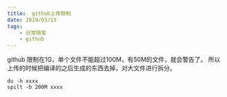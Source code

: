 ```yaml
---
title:  github上传限制
date: 2019/03/13
tags: 
    - 日常随笔
    - github
---
```


github 限制在1G，单个文件不能超过100M，有50M的文件，就会警告了。
所以上传的时候把编译的之后生成的东西去掉，对大文件进行拆分。
```
du -h xxxx
spilt -b 200M xxxx
```
<!-- more -->
